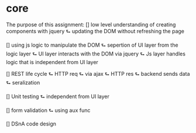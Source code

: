 # core
The purpose of this assignment: 
[] low level understanding of creating components with jquery 
    ⮑ updating the DOM without refreshing the page

[] using js logic to manipulate the DOM 
    ⮑ sepertion of UI layer from the logic layer 
        ⮑ UI layer interacts with the DOM via jquery 
        ⮑ Js layer handles logic that is independent from UI layer 

[] REST life cycle 
    ⮑ HTTP req 
        ⮑ via ajax 
    ⮑ HTTP res 
        ⮑ backend sends data 
    ⮑ seralization 

[] Unit testing 
    ⮑ independent from UI layer 

[] form validation 
    ⮑ using aux func 

[] DSnA code design 
